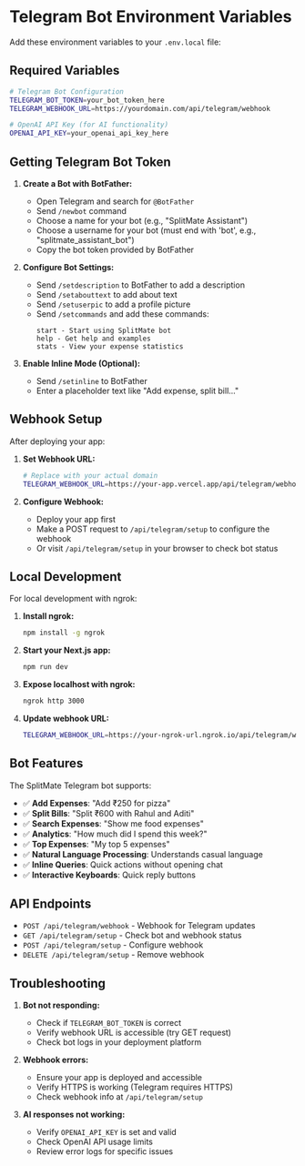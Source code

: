 # Telegram Bot Environment Variables

Add these environment variables to your `.env.local` file:

## Required Variables

```bash
# Telegram Bot Configuration
TELEGRAM_BOT_TOKEN=your_bot_token_here
TELEGRAM_WEBHOOK_URL=https://yourdomain.com/api/telegram/webhook

# OpenAI API Key (for AI functionality)
OPENAI_API_KEY=your_openai_api_key_here
```

## Getting Telegram Bot Token

1. **Create a Bot with BotFather:**
   - Open Telegram and search for `@BotFather`
   - Send `/newbot` command
   - Choose a name for your bot (e.g., "SplitMate Assistant")
   - Choose a username for your bot (must end with 'bot', e.g., "splitmate_assistant_bot")
   - Copy the bot token provided by BotFather

2. **Configure Bot Settings:**
   - Send `/setdescription` to BotFather to add a description
   - Send `/setabouttext` to add about text
   - Send `/setuserpic` to add a profile picture
   - Send `/setcommands` and add these commands:
     ```
     start - Start using SplitMate bot
     help - Get help and examples
     stats - View your expense statistics
     ```

3. **Enable Inline Mode (Optional):**
   - Send `/setinline` to BotFather
   - Enter a placeholder text like "Add expense, split bill..."

## Webhook Setup

After deploying your app:

1. **Set Webhook URL:**
   ```bash
   # Replace with your actual domain
   TELEGRAM_WEBHOOK_URL=https://your-app.vercel.app/api/telegram/webhook
   ```

2. **Configure Webhook:**
   - Deploy your app first
   - Make a POST request to `/api/telegram/setup` to configure the webhook
   - Or visit `/api/telegram/setup` in your browser to check bot status

## Local Development

For local development with ngrok:

1. **Install ngrok:**
   ```bash
   npm install -g ngrok
   ```

2. **Start your Next.js app:**
   ```bash
   npm run dev
   ```

3. **Expose localhost with ngrok:**
   ```bash
   ngrok http 3000
   ```

4. **Update webhook URL:**
   ```bash
   TELEGRAM_WEBHOOK_URL=https://your-ngrok-url.ngrok.io/api/telegram/webhook
   ```

## Bot Features

The SplitMate Telegram bot supports:

- ✅ **Add Expenses**: "Add ₹250 for pizza"
- ✅ **Split Bills**: "Split ₹600 with Rahul and Aditi" 
- ✅ **Search Expenses**: "Show me food expenses"
- ✅ **Analytics**: "How much did I spend this week?"
- ✅ **Top Expenses**: "My top 5 expenses"
- ✅ **Natural Language Processing**: Understands casual language
- ✅ **Inline Queries**: Quick actions without opening chat
- ✅ **Interactive Keyboards**: Quick reply buttons

## API Endpoints

- `POST /api/telegram/webhook` - Webhook for Telegram updates
- `GET /api/telegram/setup` - Check bot and webhook status
- `POST /api/telegram/setup` - Configure webhook
- `DELETE /api/telegram/setup` - Remove webhook

## Troubleshooting

1. **Bot not responding:**
   - Check if `TELEGRAM_BOT_TOKEN` is correct
   - Verify webhook URL is accessible (try GET request)
   - Check bot logs in your deployment platform

2. **Webhook errors:**
   - Ensure your app is deployed and accessible
   - Verify HTTPS is working (Telegram requires HTTPS)
   - Check webhook info at `/api/telegram/setup`

3. **AI responses not working:**
   - Verify `OPENAI_API_KEY` is set and valid
   - Check OpenAI API usage limits
   - Review error logs for specific issues
